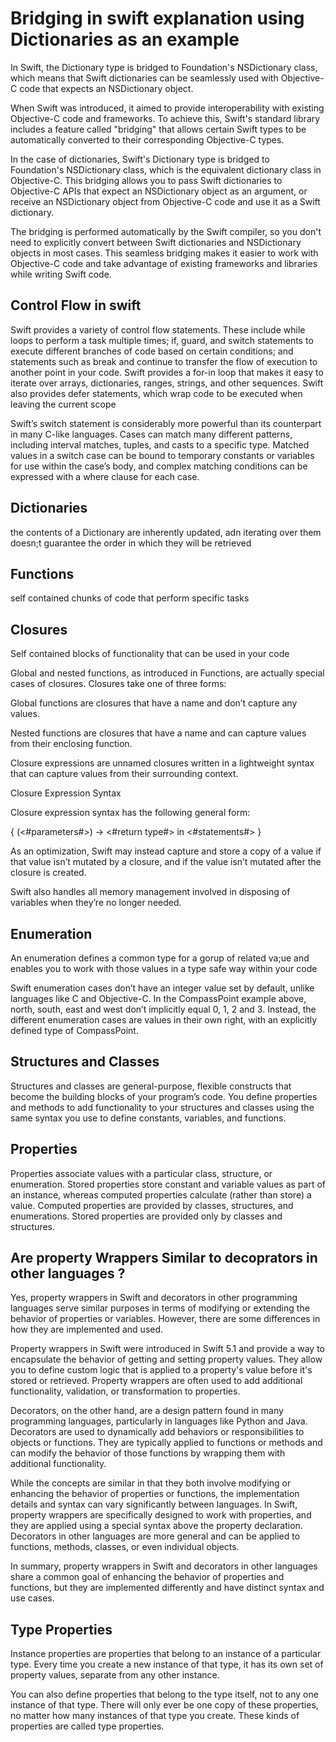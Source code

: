 
# Bridging in swift explanation using Dictionaries as an example

In Swift, the Dictionary type is bridged to Foundation's NSDictionary class, which means that Swift dictionaries can be seamlessly used with Objective-C code that expects an NSDictionary object.

When Swift was introduced, it aimed to provide interoperability with existing Objective-C code and frameworks. To achieve this, Swift's standard library includes a feature called "bridging" that allows certain Swift types to be automatically converted to their corresponding Objective-C types.

In the case of dictionaries, Swift's Dictionary type is bridged to Foundation's NSDictionary class, which is the equivalent dictionary class in Objective-C. This bridging allows you to pass Swift dictionaries to Objective-C APIs that expect an NSDictionary object as an argument, or receive an NSDictionary object from Objective-C code and use it as a Swift dictionary.

The bridging is performed automatically by the Swift compiler, so you don't need to explicitly convert between Swift dictionaries and NSDictionary objects in most cases. This seamless bridging makes it easier to work with Objective-C code and take advantage of existing frameworks and libraries while writing Swift code.


## Control Flow in swift

Swift provides a variety of control flow statements. These include while loops to perform a task multiple times; if, guard, and switch statements to execute different branches of code based on certain conditions; and statements such as break and continue to transfer the flow of execution to another point in your code. Swift provides a for-in loop that makes it easy to iterate over arrays, dictionaries, ranges, strings, and other sequences. Swift also provides defer statements, which wrap code to be executed when leaving the current scope

Swift’s switch statement is considerably more powerful than its counterpart in many C-like languages. Cases can match many different patterns, including interval matches, tuples, and casts to a specific type. Matched values in a switch case can be bound to temporary constants or variables for use within the case’s body, and complex matching conditions can be expressed with a where clause for each case.



## Dictionaries 

the contents of a Dictionary are inherently updated, adn iterating over them doesn;t guarantee the order in which they will be retrieved 



## Functions 

self contained chunks of code that perform specific tasks 


## Closures 

Self contained blocks of functionality that can be used in your code 

Global and nested functions, as introduced in Functions, are actually special cases of closures. Closures take one of three forms:

Global functions are closures that have a name and don’t capture any values.

Nested functions are closures that have a name and can capture values from their enclosing function.

Closure expressions are unnamed closures written in a lightweight syntax that can capture values from their surrounding context.


Closure Expression Syntax

Closure expression syntax has the following general form:

{ (<#parameters#>) -> <#return type#> in
   <#statements#>
}

As an optimization, Swift may instead capture and store a copy of a value if that value isn’t mutated by a closure, and if the value isn’t mutated after the closure is created.

Swift also handles all memory management involved in disposing of variables when they’re no longer needed.



## Enumeration 

An enumeration defines a common type for a gorup of related va;ue and enables you to work with those values in a type safe way within your code 

Swift enumeration cases don’t have an integer value set by default, unlike languages like C and Objective-C. In the CompassPoint example above, north, south, east and west don’t implicitly equal 0, 1, 2 and 3. Instead, the different enumeration cases are values in their own right, with an explicitly defined type of CompassPoint.


## Structures and Classes 

Structures and classes are general-purpose, flexible constructs that become the building blocks of your program’s code. You define properties and methods to add functionality to your structures and classes using the same syntax you use to define constants, variables, and functions.

## Properties 

Properties associate values with a particular class, structure, or enumeration. Stored properties store constant and variable values as part of an instance, whereas computed properties calculate (rather than store) a value. Computed properties are provided by classes, structures, and enumerations. Stored properties are provided only by classes and structures.

## Are property Wrappers Similar to decoprators in other languages ?

Yes, property wrappers in Swift and decorators in other programming languages serve similar purposes in terms of modifying or extending the behavior of properties or variables. However, there are some differences in how they are implemented and used.

Property wrappers in Swift were introduced in Swift 5.1 and provide a way to encapsulate the behavior of getting and setting property values. They allow you to define custom logic that is applied to a property's value before it's stored or retrieved. Property wrappers are often used to add additional functionality, validation, or transformation to properties.

Decorators, on the other hand, are a design pattern found in many programming languages, particularly in languages like Python and Java. Decorators are used to dynamically add behaviors or responsibilities to objects or functions. They are typically applied to functions or methods and can modify the behavior of those functions by wrapping them with additional functionality.

While the concepts are similar in that they both involve modifying or enhancing the behavior of properties or functions, the implementation details and syntax can vary significantly between languages. In Swift, property wrappers are specifically designed to work with properties, and they are applied using a special syntax above the property declaration. Decorators in other languages are more general and can be applied to functions, methods, classes, or even individual objects.

In summary, property wrappers in Swift and decorators in other languages share a common goal of enhancing the behavior of properties and functions, but they are implemented differently and have distinct syntax and use cases.


## Type Properties 

Instance properties are properties that belong to an instance of a particular type. Every time you create a new instance of that type, it has its own set of property values, separate from any other instance.

You can also define properties that belong to the type itself, not to any one instance of that type. There will only ever be one copy of these properties, no matter how many instances of that type you create. These kinds of properties are called type properties.
